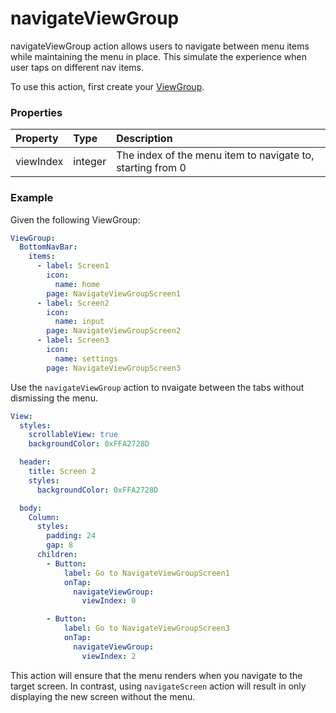 # navigateViewGroup

navigateViewGroup action allows users to navigate between menu items while maintaining the menu in place. This simulate the experience when user taps on different nav items.

To use this action, first create your [ViewGroup](/build/user-interface/1-page-structure?id=view-group).

### Properties

| Property       | Type    | Description                                                                             |
| :------------- | :------ | :-------------------------------------------------------------------------------------- |
| viewIndex       | integer | The index of the menu item to navigate to, starting from 0                             |


### Example


Given the following ViewGroup:

```yaml
ViewGroup:
  BottomNavBar:
    items:
      - label: Screen1
        icon:
          name: home
        page: NavigateViewGroupScreen1
      - label: Screen2
        icon:
          name: input
        page: NavigateViewGroupScreen2
      - label: Screen3
        icon:
          name: settings
        page: NavigateViewGroupScreen3

```

Use the `navigateViewGroup` action to nvaigate between the tabs without dismissing the menu. 


```yaml
View:
  styles:
    scrollableView: true
    backgroundColor: 0xFFA2728D

  header:
    title: Screen 2
    styles:
      backgroundColor: 0xFFA2728D

  body:
    Column:
      styles:
        padding: 24
        gap: 8
      children:
        - Button:
            label: Go to NavigateViewGroupScreen1
            onTap:
              navigateViewGroup:
                viewIndex: 0

        - Button:
            label: Go to NavigateViewGroupScreen3
            onTap:
              navigateViewGroup:
                viewIndex: 2
```


This action will ensure that the menu renders when you navigate to the target screen. In contrast, using `navigateScreen` action will result in only displaying the new screen without the menu.